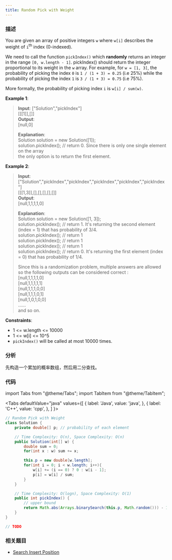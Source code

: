 ```yaml
---
title: Random Pick with Weight
---
```


### 描述

You are given an array of positive integers `w` where `w[i]` describes the weight of `i`<sup>th</sup> index (0-indexed).

We need to call the function `pickIndex()` which **randomly** returns an integer in the range `[0, w.length - 1]`. pickIndex() should return the integer proportional to its weight in the `w` array. For example, for `w = [1, 3]`, the probability of picking the index `0` is `1 / (1 + 3) = 0.25` (i.e 25%) while the probability of picking the index `1` is `3 / (1 + 3) = 0.75` (i.e 75%).

More formally, the probability of picking index `i` is `w[i] / sum(w)`.

**Example 1**:

> **Input**:
> ["Solution","pickIndex"]  
> [[[1]],[]]  
> **Output**:  
> [null,0]
>
> **Explanation**:  
> Solution solution = new Solution([1]);  
> solution.pickIndex(); // return 0. Since there is only one single element on the array  
> the only option is to return the first element.

**Example 2**:

> **Input**:
> ["Solution","pickIndex","pickIndex","pickIndex","pickIndex","pickIndex"]  
> [[[1,3]],[],[],[],[],[]]  
> **Output**:  
> [null,1,1,1,1,0]
>
> **Explanation**:  
> Solution solution = new Solution([1, 3]);  
> solution.pickIndex(); // return 1. It's returning the second element (index = 1) that has probability of 3/4.  
> solution.pickIndex(); // return 1  
> solution.pickIndex(); // return 1  
> solution.pickIndex(); // return 1  
> solution.pickIndex(); // return 0. It's returning the first element (index = 0) that has probability of 1/4.
>
> Since this is a randomization problem, multiple answers are allowed so the following outputs can be considered correct :  
> [null,1,1,1,1,0]  
> [null,1,1,1,1,1]  
> [null,1,1,1,0,0]  
> [null,1,1,1,0,1]  
> [null,1,0,1,0,0]  
> ......  
> and so on.

**Constraints**:

- 1 <= w.length <= 10000
- 1 <= w[i] <= 10^5
- `pickIndex()` will be called at most 10000 times.

### 分析

先构造一个累加的概率数组，然后用二分查找。

### 代码

import Tabs from "@theme/Tabs";
import TabItem from "@theme/TabItem";

<Tabs
defaultValue="java"
values={[
{ label: 'Java', value: 'java', },
{ label: 'C++', value: 'cpp', },
]
}>
<TabItem value="java">

```java
// Random Pick with Weight
class Solution {
    private double[] p; // probability of each element

    // Time Complexity: O(n), Space Complexity: O(n)
    public Solution(int[] w) {
        double sum = 0;
        for(int x : w) sum += x;

        this.p = new double[w.length];
        for(int i = 0; i < w.length; i++){
            w[i] += (i == 0) ? 0 : w[i - 1];
            p[i] = w[i] / sum;
        }
    }

    // Time Complexity: O(logn), Space Complexity: O(1)
    public int pickIndex() {
        // upper bound
        return Math.abs(Arrays.binarySearch(this.p, Math.random())) - 1;
    }
}
```

</TabItem>
<TabItem value="cpp">

```cpp
// TODO
```

</TabItem>
</Tabs>

### 相关题目

- [Search Insert Position](search-insert-position.md)
